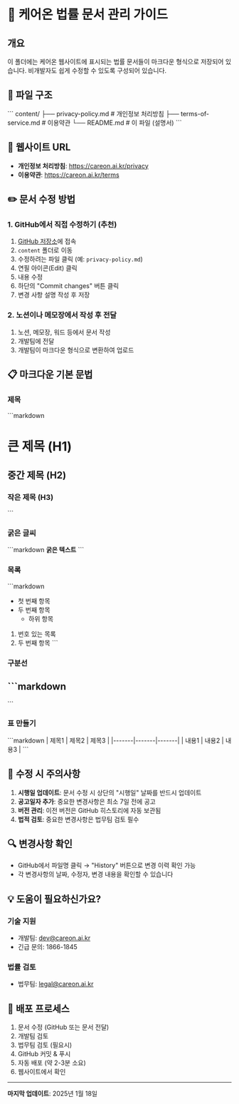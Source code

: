 # 📝 케어온 법률 문서 관리 가이드

## 개요
이 폴더에는 케어온 웹사이트에 표시되는 법률 문서들이 마크다운 형식으로 저장되어 있습니다.
비개발자도 쉽게 수정할 수 있도록 구성되어 있습니다.

## 📁 파일 구조
\`\`\`
content/
├── privacy-policy.md      # 개인정보 처리방침
├── terms-of-service.md    # 이용약관
└── README.md             # 이 파일 (설명서)
\`\`\`

## 🔗 웹사이트 URL
- **개인정보 처리방침**: https://careon.ai.kr/privacy
- **이용약관**: https://careon.ai.kr/terms

## ✏️ 문서 수정 방법

### 1. GitHub에서 직접 수정하기 (추천)
1. [GitHub 저장소](https://github.com/shinjadong/care_on)에 접속
2. `content` 폴더로 이동
3. 수정하려는 파일 클릭 (예: `privacy-policy.md`)
4. 연필 아이콘(Edit) 클릭
5. 내용 수정
6. 하단의 "Commit changes" 버튼 클릭
7. 변경 사항 설명 작성 후 저장

### 2. 노션이나 메모장에서 작성 후 전달
1. 노션, 메모장, 워드 등에서 문서 작성
2. 개발팀에 전달
3. 개발팀이 마크다운 형식으로 변환하여 업로드

## 📋 마크다운 기본 문법

### 제목
\`\`\`markdown
# 큰 제목 (H1)
## 중간 제목 (H2)
### 작은 제목 (H3)
\`\`\`

### 굵은 글씨
\`\`\`markdown
**굵은 텍스트**
\`\`\`

### 목록
\`\`\`markdown
- 첫 번째 항목
- 두 번째 항목
  - 하위 항목

1. 번호 있는 목록
2. 두 번째 항목
\`\`\`

### 구분선
\`\`\`markdown
---
\`\`\`

### 표 만들기
\`\`\`markdown
| 제목1 | 제목2 | 제목3 |
|-------|-------|-------|
| 내용1 | 내용2 | 내용3 |
\`\`\`

## 📅 수정 시 주의사항

1. **시행일 업데이트**: 문서 수정 시 상단의 "시행일" 날짜를 반드시 업데이트
2. **공고일자 추가**: 중요한 변경사항은 최소 7일 전에 공고
3. **버전 관리**: 이전 버전은 GitHub 히스토리에 자동 보관됨
4. **법적 검토**: 중요한 변경사항은 법무팀 검토 필수

## 🔍 변경사항 확인
- GitHub에서 파일명 클릭 → "History" 버튼으로 변경 이력 확인 가능
- 각 변경사항의 날짜, 수정자, 변경 내용을 확인할 수 있습니다

## 💡 도움이 필요하신가요?

### 기술 지원
- 개발팀: dev@careon.ai.kr
- 긴급 문의: 1866-1845

### 법률 검토
- 법무팀: legal@careon.ai.kr

## 🚀 배포 프로세스
1. 문서 수정 (GitHub 또는 문서 전달)
2. 개발팀 검토
3. 법무팀 검토 (필요시)
4. GitHub 커밋 & 푸시
5. 자동 배포 (약 2-3분 소요)
6. 웹사이트에서 확인

---

**마지막 업데이트**: 2025년 1월 18일
